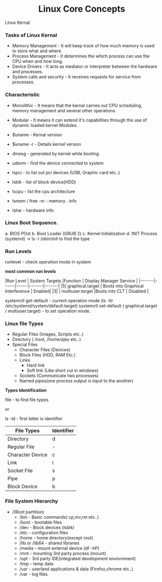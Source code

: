 <h1 align="center"> Linux Core Concepts </h1>

Linux Kernal

### Tasks of Linux Kernal

* Memory Management - It will keep track of how much memory is used to store what and where.
* Process Management - It determines the which process can use the CPU when and how long.
* Device Drivers - It acts as mediator or interpreter between the hardware and processes.
* System calls and security - It receives requests for service from processes.

### Characteristic 

* Monolithic - It means that the kernal carries out CPU scheduling, memory management and several other operations.
* Modular - It means it can extend it's capabilities through the use of dynamic loaded kernel Modules.
 
* $uname - Kernal version
* $uname -r - Details kernel version
* dmesg - generated by kernel while booting
* udevm - find the device connected to system
* lspci - to list out pci devices (USB, Graphic card etc..)
* lsblk - list of block device(HDD)
* lscpu - list the cpu architecture
* lsmem / free -m  - memory . info
* lshw - hardware info

### Linux Boot Sequence.
a. BIOS POst
b. Boot Loader (GRUB 2)
c. Kernel Initialization
d. INIT Process (systemd) -> ls -l /sbin/init to find the type

### Run Levels

runlevel - check operation mode in system

**most common run levels**

|Run Level  | System Targets  |Function | Display Manager Service |
|-------|------|------|-------|-------|
|5| graphical.target | Boots into Graphical Interference | Enabled|
|3| | multiuser.target |Boots into CLT | Disabled |

systemctl get-default - current operation mode
(ls -ltr /etc/systemd/system/default.target)
systemctl set-default ( graphical.target / multiuser.target) - to set operation mode.

### Linux file Types

* Regular Files (Images, Scripts etc..)
* Directory ( /root, /home/ajey etc..)
* Special Files 
	+ Character Files (Devices)
	+ Block Files (HDD, RAM Etc.)
	+ Links
		- Hard link
		- Soft link (Like short cut in windows)
	+ Sockets (Communicate two processes)
	+ Named pipes(one process output is input to the another)
	
**Types Identification**

file - to find file types. <br />

or 

ls -ld - first letter is identifier <br />

|File Types  | Identifier |
|-------|------|
|Directory| d |
|Regular File| - |
|Character Device| c |
|Link| l |
|Socket File| s |
|Pipe|  p|
|Block Device| b |

### File System Hierarchy

* /(Root partition)
	+ /bin - Basic commands( cp,mv,rm etc..)
	+ /boot - bootable files
	+ /dev -  Block devices (lsblk)
	+ /etc - configuration files
	+ /home - home directory(except root)
	+ /lib or /lib64 - shared libraries
	+ /media - mount external device (df -hP)
	+ /mnt - mounting 3rd party process (mount)
	+ /opt - 3rd party IDE(integrated development enviornment)
	+ /tmp - temp data
	+ /usr - userland applications & data (Firefox,chrome etc..)
	+ /var - log files
	